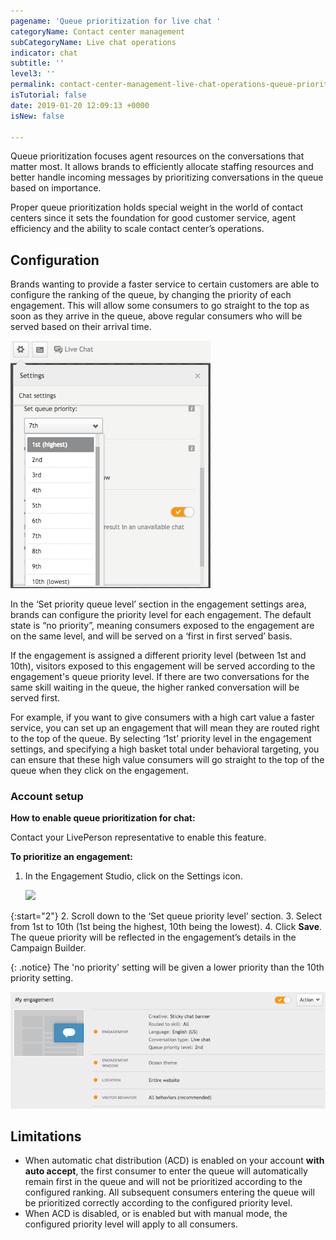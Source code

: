 ```yaml
---
pagename: 'Queue prioritization for live chat '
categoryName: Contact center management
subCategoryName: Live chat operations
indicator: chat
subtitle: ''
level3: ''
permalink: contact-center-management-live-chat-operations-queue-prioritization-for-live-chat.html
isTutorial: false
date: 2019-01-20 12:09:13 +0000
isNew: false

---
```

Queue prioritization focuses agent resources on the conversations that matter most. It allows brands to efficiently allocate staffing resources and better handle incoming messages by prioritizing conversations in the queue based on importance.

Proper queue prioritization holds special weight in the world of contact centers since it sets the foundation for good customer service, agent efficiency and the ability to scale contact center’s operations.

## Configuration

Brands wanting to provide a faster service to certain customers are able to configure the ranking of the queue, by changing the priority of each engagement. This will allow some consumers to go straight to the top as soon as they arrive in the queue, above regular consumers who will be served based on their arrival time.

![](/img/queue-prior-chat-CG-1b.png)

In the ‘Set priority queue level’ section in the engagement settings area, brands can configure the priority level for each engagement. The default state is “no priority”, meaning consumers exposed to the engagement are on the same level, and will be served on a ‘first in first served’ basis.

If the engagement is assigned a different priority level (between 1st and 10th), visitors exposed to this engagement will be served according to the engagement's queue priority level. If there are two conversations for the same skill waiting in the queue, the higher ranked conversation will be served first.

For example, if you want to give consumers with a high cart value a faster service, you can set up an engagement that will mean they are routed right to the top of the queue. By selecting ‘1st’ priority level in the engagement settings, and specifying a high basket total under behavioral targeting, you can ensure that these high value consumers will go straight to the top of the queue when they click on the engagement.

### Account setup

**How to enable queue prioritization for chat:**

Contact your LivePerson representative to enable this feature.

**To prioritize an engagement:**

1. In the Engagement Studio, click on the Settings icon.

   ![](/img/queue-prior-chat-CG-2b.png)

{:start="2"}
2\. Scroll down to the ‘Set queue priority level’ section.
3\. Select from 1st to 10th (1st being the highest, 10th being the lowest).
4\. Click **Save**. The queue priority will be reflected in the engagement’s details in the Campaign Builder.

{: .notice}
The 'no priority' setting will be given a lower priority than the 10th priority setting.

![](/img/queue-prior-chat-CG-3b.png)

## Limitations

* When automatic chat distribution (ACD) is enabled on your account **with auto accept**, the first consumer to enter the queue will automatically remain first in the queue and will not be prioritized according to the configured ranking. All subsequent consumers entering the queue will be prioritized correctly according to the configured priority level.
* When ACD is disabled, or is enabled but with manual mode, the configured priority level will apply to all consumers.
